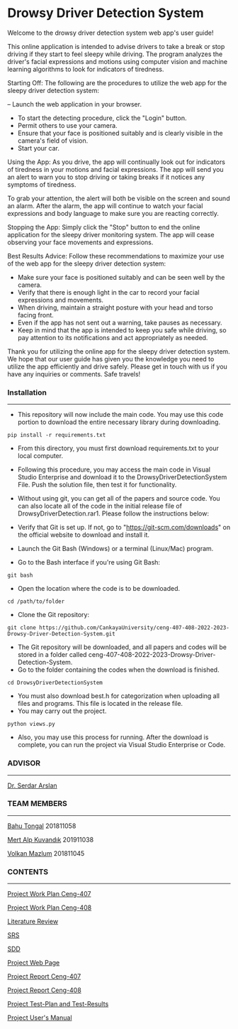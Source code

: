 # Drowsy Driver Detection System

Welcome to the drowsy driver detection system web app's user guide!


This online application is intended to advise drivers to take a break or stop driving if they start to feel sleepy while driving. The program analyzes the driver's facial expressions and motions using computer vision and machine learning algorithms to look for indicators of tiredness.


Starting Off:
The following are the procedures to utilize the web app for the sleepy driver detection system:


– Launch the web application in your browser.
- To start the detecting procedure, click the "Login" button.
- Permit others to use your camera.
- Ensure that your face is positioned suitably and is clearly visible in the camera's field of vision.
- Start your car.

Using the App: 
As you drive, the app will continually look out for indicators of tiredness in your motions and facial expressions. The app will send you an alert to warn you to stop driving or taking breaks if it notices any symptoms of tiredness.


To grab your attention, the alert will both be visible on the screen and sound an alarm. After the alarm, the app will continue to watch your facial expressions and body language to make sure you are reacting correctly.


Stopping the App: 
Simply click the "Stop" button to end the online application for the sleepy driver monitoring system. The app will cease observing your face movements and expressions.

Best Results Advice:
Follow these recommendations to maximize your use of the web app for the sleepy driver detection system:


- Make sure your face is positioned suitably and can be seen well by the camera.
- Verify that there is enough light in the car to record your facial expressions and movements.
- When driving, maintain a straight posture with your head and torso facing front.
- Even if the app has not sent out a warning, take pauses as necessary.
- Keep in mind that the app is intended to keep you safe while driving, so pay attention to its notifications and act appropriately as needed.

Thank you for utilizing the online app for the sleepy driver detection system. We hope that our user guide has given you the knowledge you need to utilize the app efficiently and drive safely. Please get in touch with us if you have any inquiries or comments. Safe travels!

### Installation
***
- This repository will now include the main code. You may use this code portion to download the entire necessary library during downloading. 
```
pip install -r requirements.txt

```
- From this directory, you must first download requirements.txt to your local computer. 
- Following this procedure, you may access the main code in Visual Studio Enterprise and download it to the DrowsyDriverDetectionSystem File. Push the solution file, then test it for functionality.
- Without using git, you can get all of the papers and source code. You can also locate all of the code in the initial release file of DrowsyDriverDetection.rar1. Please follow the instructions below:

- Verify that Git is set up. If not, go to "https://git-scm.com/downloads" on the official website to download and install it.
- Launch the Git Bash (Windows) or a terminal (Linux/Mac) program.
- Go to the Bash interface if you're using Git Bash:  
```
git bash
```
- Open the location where the code is to be downloaded. 
```
cd /path/to/folder
```
- Clone the Git repository: 
```
git clone https://github.com/CankayaUniversity/ceng-407-408-2022-2023-Drowsy-Driver-Detection-System.git
```
- The Git repository will be downloaded, and all papers and codes will be stored in a folder called ceng-407-408-2022-2023-Drowsy-Driver-Detection-System. 
- Go to the folder containing the codes when the download is finished. 
```
cd DrowsyDriverDetectionSystem
```
- You must also download best.h for categorization when uploading all files and programs. This file is located in the release file.
- You may carry out the project. 
```
python views.py
```
- Also, you may use this process for running. After the download is complete, you can run the project via Visual Studio Enterprise or Code.

### ADVISOR
***
[Dr. Serdar Arslan](https://github.com/serdarslan/)

### TEAM MEMBERS
***
[Bahu Tongal](https://github.com/bahutongal) 201811058

[Mert Alp Kuvandık](https://github.com/mertalpkuvandik) 201911038

[Volkan Mazlum](https://github.com/VolkanMazlum) 201811045

### CONTENTS
***
[Project Work Plan Ceng-407](https://docs.google.com/spreadsheets/d/1_vlsVRGV4JqH9vNCoYmZSGsQj7c4yKenXmjYqZSSOdw/edit?usp=sharing)

[Project Work Plan Ceng-408](https://www.canva.com/design/DAFcuW4ylyI/EOccXjy6lFFw12AuVIBKZQ/view)

[Literature Review](https://github.com/CankayaUniversity/ceng-407-408-2022-2023-Drowsy-Driver-Detection-System/wiki/Literature-Review)

[SRS](https://github.com/CankayaUniversity/ceng-407-408-2022-2023-Drowsy-Driver-Detection-System/wiki/Software-Requirements-Specification)

[SDD](https://github.com/CankayaUniversity/ceng-407-408-2022-2023-Drowsy-Driver-Detection-System/wiki/SDD)

[Project Web Page](https://tongalbahu.wixsite.com/drowsinessdetection)

[Project Report Ceng-407](https://github.com/CankayaUniversity/ceng-407-408-2022-2023-Drowsy-Driver-Detection-System/wiki/Project-Report)

[Project Report Ceng-408](https://github.com/CankayaUniversity/ceng-407-408-2022-2023-Drowsy-Driver-Detection-System/blob/main/Documents/ProjectReport_DrowsyDriverDetection_CENG408.pdf)

[Project Test-Plan and Test-Results](https://github.com/CankayaUniversity/ceng-407-408-2022-2023-Drowsy-Driver-Detection-System/blob/main/Documents/Test_Plan_Document_DrowsyDriverDetection.pdf) 

[Project User's Manual](https://github.com/CankayaUniversity/ceng-407-408-2022-2023-Drowsy-Driver-Detection-System/blob/main/Documents/User_Manual_DrowsyDriverDetectionSystem.pdf) 



